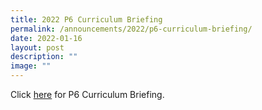 ```yaml
---
title: 2022 P6 Curriculum Briefing
permalink: /announcements/2022/p6-curriculum-briefing/
date: 2022-01-16
layout: post
description: ""
image: ""
---
```

Click [here](/for-parents/Subject-Downloads/curriculum-and-academic-briefing/) for P6 Curriculum Briefing.